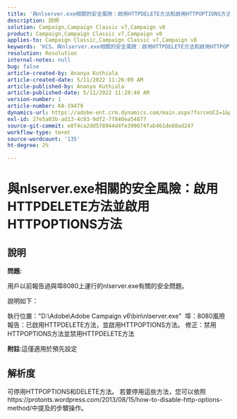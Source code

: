 ```yaml
---
title: '與nlserver.exe相關的安全風險：啟用HTTPDELETE方法和啟用HTTPOPTIONS方法'
description: 說明
solution: Campaign,Campaign Classic v7,Campaign v8
product: Campaign,Campaign Classic v7,Campaign v8
applies-to: Campaign Classic,Campaign Classic v7,Campaign v8
keywords: 'KCS，與nlserver.exe相關的安全風險：啟用HTTPDELETE方法和啟用HTTPOPTIONS方法'
resolution: Resolution
internal-notes: null
bug: false
article-created-by: Ananya Kuthiala
article-created-date: 5/11/2022 11:26:09 AM
article-published-by: Ananya Kuthiala
article-published-date: 5/11/2022 11:28:40 AM
version-number: 1
article-number: KA-19479
dynamics-url: https://adobe-ent.crm.dynamics.com/main.aspx?forceUCI=1&pagetype=entityrecord&etn=knowledgearticle&id=e5463922-1dd1-ec11-a7b5-0022480a8e40
exl-id: 27e5a03b-ad13-4c93-9df2-7f840ea54877
source-git-commit: e8f4ca2dd578944d4fe399074fab461de88ad247
workflow-type: tm+mt
source-wordcount: '135'
ht-degree: 2%

---
```


# 與nlserver.exe相關的安全風險：啟用HTTPDELETE方法並啟用HTTPOPTIONS方法

## 說明


<b>問題:</b>

用戶以前報告過與埠8080上運行的nlserver.exe有關的安全問題。

說明如下：

執行位置：&quot;D:\Adobe\Adobe Campaign v6\bin\nlserver.exe&quot; 
埠：8080風險報告：已啟用HTTPDELETE方法，並啟用HTTPOPTIONS方法。
修正：禁用HTTPOPTIONS方法並禁用HTTPDELETE方法



<b>附註</b>:這僅適用於預先設定


## 解析度


可停用HTTPOPTIONS和DELETE方法。 若要停用這些方法，您可以依照https://protonts.wordpress.com/2013/08/15/how-to-disable-http-options-method/中提及的步驟操作。
